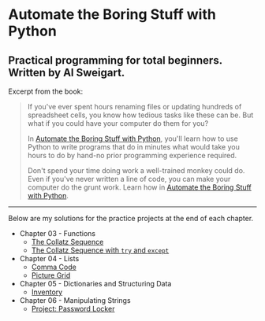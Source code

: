 # Automate the Boring Stuff with Python

## Practical programming for total beginners. Written by Al Sweigart.

Excerpt from the book:

> If you've ever spent hours renaming files or updating hundreds of spreadsheet cells, you know how tedious tasks like these can be. But what if you could have your computer do them for you?
>
> In <a target="_blank" rel="noopener noreferrer" href="https://automatetheboringstuff.com">Automate the Boring Stuff with Python</a>, you'll learn how to use Python to write programs that do in minutes what would take you hours to do by hand-no prior programming experience required.
>
> Don't spend your time doing work a well-trained monkey could do. Even if you've never written a line of code, you can make your computer do the grunt work. Learn how in <a target="_blank" rel="noopener noreferrer" href="https://automatetheboringstuff.com">Automate the Boring Stuff with Python</a>.

---

Below are my solutions for the practice projects at the end of each chapter.

- Chapter 03 - Functions
  - [The Collatz Sequence](./projects/collatz.py)
  - [The Collatz Sequence with `try` and `except`](./projects/collatz-exception.py)
- Chapter 04 - Lists
  - [Comma Code](./projects/comma-code.py)
  - [Picture Grid](./projects/picture-grid.py)
- Chapter 05 - Dictionaries and Structuring Data
  - [Inventory](./projects/inventory.py)
- Chapter 06 - Manipulating Strings
  - [Project: Password Locker](/projects/pw.py)
